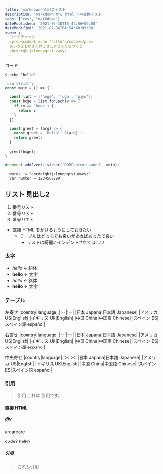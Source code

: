 ```yaml
---
title: 'markdown→htmlのテスト'
description: 'markdown から html への変換テスト'
tags: ["cms", "markdown"]
datePublished: '2021-06-30T15:42:56+09:00'
dateModified: '2021-07-04T04:54:48+09:00'
summary:
  コードチェック
  <pre><code>$ echo "hello"</code></pre>
  あいうえおかきくけこさしすせそたちつてと
  abcdefghijklmnopqrstuvwxyz
---
```


コード
<pre><code>$ echo "hello"</code></pre>

``` javascript
'use strict';
const main = () => {

  const list = ['hoge', 'fuga', 'piyo'];
  const hoge = list.forEach(v => {
    if (v == 'hoge') {
      return v;
    }
  });

  const greet = (arg) => {
    const greet = `Hello!! ${arg}`;
    return greet;
  }
  
  greet(hoge);
} 

document.addEventListener('DOMContentLoaded', main);
```
```
  words := "abcdefghijklmnopqrstuvwxyz"
  var number = 1234567890
```


## リスト 見出し2

1. 番号リスト
2. 番号リスト
3. 番号リスト

- 直接 HTML をかけるようにしておきたい 
  - テーブルはどっちでも良いがあればあったで良い
    - リストは綺麗にインデントされてほしい
       

### 太字

- _hello_ ← 斜体
- __hello__ ← 太字
- *hello* ← 斜体
- **hello** ← 太字

### テーブル

左寄せ
|country|language|
|:--|:--|
|日本 Japana|日本語 Japanese|
|アメリカ US|English|
|イギリス UK|English|
|中国 China|中国語 Chinese|
|スペイン ES|スペイン語 español|

右寄せ
|country|language|
|--:|--:|
|日本 Japana|日本語 Japanese|
|アメリカ US|English|
|イギリス UK|English|
|中国 China|中国語 Chinese|
|スペイン ES|スペイン語 español|

中央寄せ
|country|language|
|:-:|:-:|
|日本 Japana|日本語 Japanese|
|アメリカ US|English|
|イギリス UK|English|
|中国 China|中国語 Chinese|
|スペイン ES|スペイン語 español|

### 引用

> 引用
> これは
> 引用です。

#### 直接 HTML 

##### div

<div class="hey">
  areareare
</div>

  code?
  hello?

##### 引用


<blockquote class="hoge">
これも引用
</blockquote>
